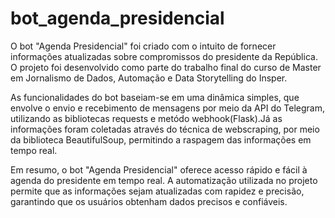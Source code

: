 # bot_agenda_presidencial
O bot "Agenda Presidencial" foi criado com o intuito de fornecer informações atualizadas sobre compromissos do presidente da República. O projeto foi desenvolvido como parte do trabalho final do curso de Master em Jornalismo de Dados, Automação e Data Storytelling do Insper.

As funcionalidades do bot baseiam-se em uma dinâmica simples, que envolve o envio e recebimento de mensagens por meio da API do Telegram, utilizando as bibliotecas requests e metódo webhook(Flask).Já as informações foram coletadas através do técnica de webscraping, por meio da biblioteca BeautifulSoup, permitindo a raspagem das informações em tempo real. 

Em resumo, o bot "Agenda Presidencial" oferece acesso rápido e fácil à agenda do presidente em tempo real. A automatização utilizada no projeto permite que as informações sejam atualizadas com rapidez e precisão, garantindo que os usuários obtenham dados precisos e confiáveis.
